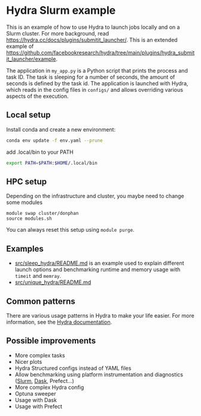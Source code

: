 # Hydra Slurm example

This is an example of how to use Hydra to launch jobs locally and on a Slurm cluster. For more background, read https://hydra.cc/docs/plugins/submitit_launcher/. This is an extended example of https://github.com/facebookresearch/hydra/tree/main/plugins/hydra_submitit_launcher/example.

The application in `my_app.py` is a Python script that prints the process and task ID. The task is sleeping for a number of seconds, the amount of seconds is defined by the task id. The application is launched with Hydra, which reads in the config files in `configs/` and allows overriding various aspects of the execution.

## Local setup

Install conda and create a new environment:

```bash
conda env update -f env.yaml --prune
```

add .local/bin to your PATH
```bash
export PATH=$PATH:$HOME/.local/bin
```

## HPC setup

Depending on the infrastructure and cluster, you maybe need to change some modules
```
module swap cluster/donphan
source modules.sh
```

You can always reset this setup using `module purge`.

## Examples

- [src/sleep_hydra/README.md](`src/sleep_hydra/README.md`) is an example used to explain different launch options and benchmarking runtime and memory usage with `timeit` and `memray`.
- [src/unique_hydra/README.md](`src/sleep_hydra/README.md`)

## Common patterns

There are various usage patterns in Hydra to make your life easier. For more information, see the [Hydra documentation](https://hydra.cc/docs/patterns/configuring_experiments/).

## Possible improvements

- More complex tasks
- Nicer plots
- Hydra Structured configs instead of YAML files
- Allow benchmarking using platform instrumentation and diagnostics ([Slurm](https://saeyslab.github.io/dambi-hpc-guide/advanced/benchmarking.html), [Dask](https://docs.dask.org/en/stable/diagnostics-local.html), Prefect...)
- More complex Hydra config
- Optuna sweeper
- Usage with Dask
- Usage with Prefect 